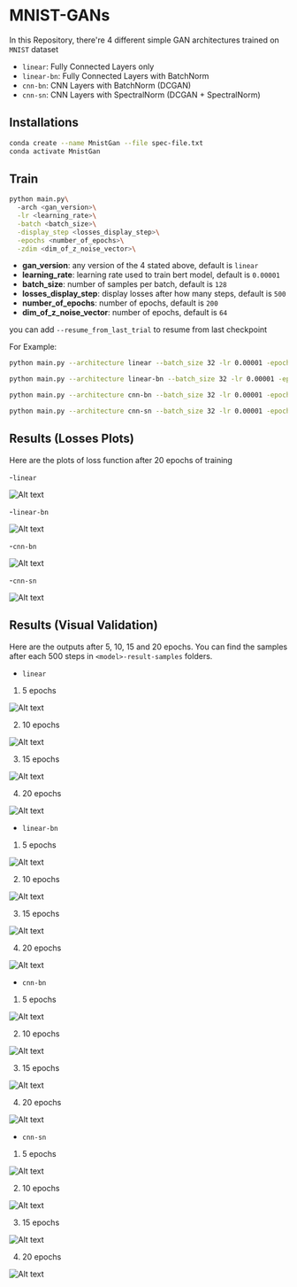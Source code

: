 # MNIST-GANs
In this Repository, there're 4 different simple GAN architectures trained on `MNIST` dataset
- `linear`: Fully Connected Layers only
- `linear-bn`: Fully Connected Layers with BatchNorm
- `cnn-bn`: CNN Layers with BatchNorm (DCGAN)
- `cnn-sn`: CNN Layers with SpectralNorm (DCGAN + SpectralNorm)

## Installations
```bash
conda create --name MnistGan --file spec-file.txt
conda activate MnistGan
```

## Train
```bash
python main.py\ 
  -arch <gan_version>\
  -lr <learning_rate>\
  -batch <batch_size>\
  -display_step <losses_display_step>\
  -epochs <number_of_epochs>\
  -zdim <dim_of_z_noise_vector>\
```

- **gan_version**: any version of the 4 stated above, default is `linear`
- **learning_rate**: learning rate used to train bert model, default is `0.00001`
- **batch_size**: number of samples per batch, default is `128`
- **losses_display_step**: display losses after how many steps, default is `500`
- **number_of_epochs**: number of epochs, default is `200`
- **dim_of_z_noise_vector**: number of epochs, default is `64`


you can add `--resume_from_last_trial` to resume from last checkpoint

For Example:
```bash
python main.py --architecture linear --batch_size 32 -lr 0.00001 -epochs 20
```

```bash
python main.py --architecture linear-bn --batch_size 32 -lr 0.00001 -epochs 20
```

```bash
python main.py --architecture cnn-bn --batch_size 32 -lr 0.00001 -epochs 20
```

```bash
python main.py --architecture cnn-sn --batch_size 32 -lr 0.00001 -epochs 20
```

## Results (Losses Plots)
Here are the plots of loss function after 20 epochs of training

-`linear`

![Alt text](plots/linear-epoch-mean-losses.png?raw=true "Title")


-`linear-bn`

![Alt text](plots/linear-bn-epoch-mean-losses.png?raw=true "Title")


-`cnn-bn`

![Alt text](plots/cnn-bn-epoch-mean-losses.png?raw=true "Title")


-`cnn-sn`

![Alt text](plots/cnn-sn-epoch-mean-losses.png?raw=true "Title")


## Results (Visual Validation)
Here are the outputs after 5, 10, 15 and 20 epochs. You can find the samples after each 500 steps in `<model>-result-samples` folders.

- `linear`

1. 5 epochs

![Alt text](linear-result-samples/fake-9500.png?raw=true "Title")

2. 10 epochs

![Alt text](linear-result-samples/fake-19000.png?raw=true "Title")

3. 15 epochs

![Alt text](linear-result-samples/fake-28500.png?raw=true "Title")

4. 20 epochs

![Alt text](linear-result-samples/fake-37000.png?raw=true "Title")



- `linear-bn`

1. 5 epochs

![Alt text](linear-bn-result-samples/fake-9500.png?raw=true "Title")

2. 10 epochs

![Alt text](linear-bn-result-samples/fake-19000.png?raw=true "Title")

3. 15 epochs

![Alt text](linear-bn-result-samples/fake-28500.png?raw=true "Title")

4. 20 epochs

![Alt text](linear-bn-result-samples/fake-37000.png?raw=true "Title")



- `cnn-bn`

1. 5 epochs

![Alt text](cnn-bn-result-samples/fake-9500.png?raw=true "Title")

2. 10 epochs

![Alt text](cnn-bn-result-samples/fake-19000.png?raw=true "Title")

3. 15 epochs

![Alt text](cnn-bn-result-samples/fake-28500.png?raw=true "Title")

4. 20 epochs

![Alt text](cnn-bn-result-samples/fake-37000.png?raw=true "Title")




- `cnn-sn`

1. 5 epochs

![Alt text](cnn-sn-result-samples/fake-9500.png?raw=true "Title")

2. 10 epochs

![Alt text](cnn-sn-result-samples/fake-19000.png?raw=true "Title")

3. 15 epochs

![Alt text](cnn-sn-result-samples/fake-28500.png?raw=true "Title")

4. 20 epochs

![Alt text](cnn-sn-result-samples/fake-37000.png?raw=true "Title")




